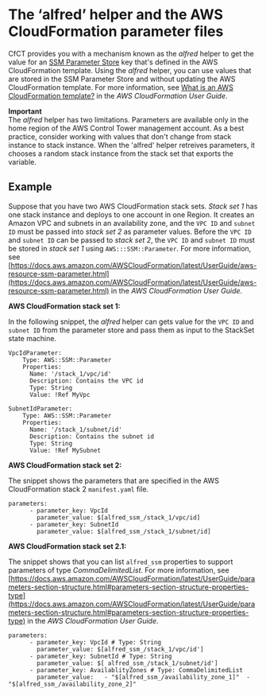 # The ‘alfred’ helper and the AWS CloudFormation parameter files<a name="alfred-helper"></a>

 CfCT provides you with a mechanism known as the *alfred* helper to get the value for an [SSM Parameter Store](https://docs.aws.amazon.com/systems-manager/latest/userguide/systems-manager-parameter-store.html) key that's defined in the AWS CloudFormation template\.  Using the *alfred* helper, you can use values that are stored in the SSM Parameter Store and without updating the AWS CloudFormation template\. For more information, see [What is an AWS CloudFormation template?](https://docs.aws.amazon.com/AWSCloudFormation/latest/UserGuide/gettingstarted.templatebasics.html#gettingstarted.templatebasics.what) in the *AWS CloudFormation User Guide*\. 

**Important**  
 The *alfred* helper has two limitations\. Parameters are available only in the home region of the AWS Control Tower management account\. As a best practice, consider working with values that don't change from stack instance to stack instance\. When the 'alfred' helper retreives parameters, it chooses a random stack instance from the stack set that exports the variable\. 

## Example<a name="w371aac24c37c17c12b7"></a>

 Suppose that you have two AWS CloudFormation stack sets\. *Stack set 1* has one stack instance and deploys to one account in one Region\. It creates an Amazon VPC and subnets in an availability zone, and the `VPC ID` and `subnet ID` must be passed into *stack set 2* as parameter values\. Before the `VPC ID` and `subnet ID` can be passed to *stack set 2*, the `VPC ID` and `subnet ID` must be stored in *stack set 1* using `AWS:::SSM::Parameter`\. For more information, see [https://docs.aws.amazon.com/AWSCloudFormation/latest/UserGuide/aws-resource-ssm-parameter.html](https://docs.aws.amazon.com/AWSCloudFormation/latest/UserGuide/aws-resource-ssm-parameter.html) in the *AWS CloudFormation User Guide*\. 

**AWS CloudFormation stack set 1:**

 In the following snippet, the *alfred* helper can gets value for the `VPC ID` and `subnet ID` from the parameter store and pass them as input to the StackSet state machine\. 

```
VpcIdParameter:
    Type: AWS::SSM::Parameter
    Properties:
      Name: '/stack_1/vpc/id'
      Description: Contains the VPC id
      Type: String
      Value: !Ref MyVpc

SubnetIdParameter:
    Type: AWS::SSM::Parameter
    Properties:
      Name: '/stack_1/subnet/id'
      Description: Contains the subnet id
      Type: String
      Value: !Ref MySubnet
```

**AWS CloudFormation stack set 2:**

 The snippet shows the parameters that are specified in the AWS CloudFormation stack 2 `manifest.yaml` file\. 

```
parameters:
      - parameter_key: VpcId
        parameter_value: $[alfred_ssm_/stack_1/vpc/id]
      - parameter_key: SubnetId
        parameter_value: $[alfred_ssm_/stack_1/subnet/id]
```

**AWS CloudFormation stack set 2\.1:**

 The snippet shows that you can list `alfred_ssm` properties to support parameters of type *CommaDelimitedList*\. For more information, see [https://docs.aws.amazon.com/AWSCloudFormation/latest/UserGuide/parameters-section-structure.html#parameters-section-structure-properties-type](https://docs.aws.amazon.com/AWSCloudFormation/latest/UserGuide/parameters-section-structure.html#parameters-section-structure-properties-type) in the *AWS CloudFormation User Guide*\. 

```
parameters:
      - parameter_key: VpcId # Type: String
        parameter_value: $[alfred_ssm_/stack_1/vpc/id']
      - parameter_key: SubnetId # Type: String
        parameter_value: $[ alfred_ssm_/stack_1/subnet/id']
      - parameter_key: AvailablityZones # Type: CommaDelimitedList
        parameter_value:   - "$[alfred_ssm_/availability_zone_1]"  - "$[alfred_ssm_/availability_zone_2]"
```
